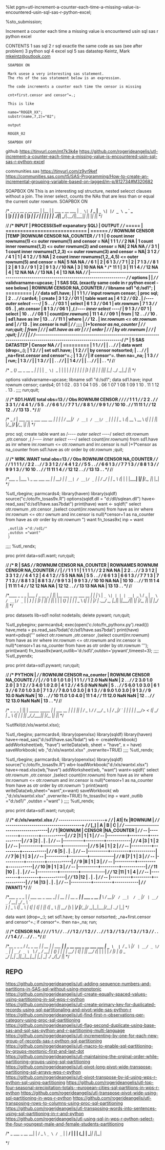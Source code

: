 %let pgm=utl-increment-a-counter-each-time-a-missing-value-is-encountered-usin-sql-sas-r-python-excel;

%sto_submission;

Increment a counter each time a missing value is encountered usin sql sas r python excel

CONTENTS
   1 sas sql
   2 r sql      exactle the same code as sas (see after problem)
   3 python sql
   4 excel sql
   5 sas datastep
     Keintz, Mark
     mkeintz@outlook.com

     SOAPBOX ON

     Mark usese a very interesting sas statement.
     The rhs of the sas statement below is an expression.

     The code increments a counter each time the censor is missing

     cnt+first.censor and censor^=.;

     This is like

     name="ROGER_XX";
     substr(name,7,2)="02";

     output

     ROGER_02

     SOAPBOX OFF

github
https://tinyurl.com/mt7k3k4e
https://github.com/rogerjdeangelis/utl-increment-a-counter-each-time-a-missing-value-is-encountered-usin-sql-sas-r-python-excel

communities.sas
https://tinyurl.com/z9yr9kef
https://communities.sas.com/t5/SAS-Programming/How-to-create-an-incremental-grouping-variable-based-on-lagged/m-p/812734#M320682

SOAPBOX ON
   This is an interesting sql structure, nested selecct clauses without a join.
   The inner select, counts the NAs that are less than or equal the current outer rownum.
SOAPBOX ON

/*               _     _
 _ __  _ __ ___ | |__ | | ___ _ __ ___
| `_ \| `__/ _ \| `_ \| |/ _ \ `_ ` _ \
| |_) | | | (_) | |_) | |  __/ | | | | |
| .__/|_|  \___/|_.__/|_|\___|_| |_| |_|
|_|
*/

/**************************************************************************************************************************/
/*       INPUT            |                       PROCESS(Self expanatory SQL)                 |    OUTPUT                */
/*       =====            |                       ============================                 |    ======                */
/* ROWNUM  CENSOR         |TEMP                                                                |ROWNUM CENSOR NA_COUNTER  */
/*     1     1            | 0  count inner rownums(1)        <= outer rownum(1) and censor = NA|    1    1          1     */
/*     2    NA            | 1  count inner rownums(1,2)      <= outer rownum(2) and censor = NA|    2   NA         NA     */
/*     3     1            | 1  count inner rownums(1,2,3)    <= outer rownum(3) and censor = NA|    3    1          2     */
/*     4     1            | 1                                                                  |    4    1          2     */
/*     5    NA            | 2  count inner rownums(1,2,,4,5) <= outer rownum(5) and censor = NA|    5   NA         NA     */
/*     6     1            | 2                                                                  |    6    1          3     */
/*     7     1            | 2                                                                  |    7    1          3     */
/*     8     1            | 2                                                                  |    8    1          3     */
/*     9     1            | 2                                                                  |    9    1          3     */
/*    10    NA            | 3                                                                  |   10   NA         NA     *
/*    11     1            | 3                                                                  |   11    1          4     */
/*    12    NA            | 4                                                                  |   12   NA         NA     */
/*    13    NA            | 4                                                                  |   13   NA         NA     */
/*                        |---------------------------------------------------------------------------------------------- */
/* options                |                                                                    |                          */
/* validvarname=upcase;   |  1 SAS SQL  (exactly same code in r python excel - see below)      | ROWNUM CENSOR NA_COUNTER */
/* libname sd1 "d:/sd1";  |  =========                                                         |                          */
/* data sd1.have;         |                                                                    |    1      1        1     */
/*  input rownum censor;  |  proc sql;                                                         |    2      .        .     */
/* cards4;                |   create                                                           |    3      1        2     */
/* 01 1                   |       table want as                                                |    4      1        2     */
/* 02 .                   |   /*---- outer select ----*/                                       |    5      .        .     */
/* 03 1                   |   select                                                           |    6      1        3     */
/* 04 1                   |      otr.rownum                                                    |    7      1        3     */
/* 05 .                   |     ,otr.censor                                                    |    8      1        3     */
/* 06 1                   |     ,( /*---- inner select ----*/                                  |    9      1        3     */
/* 07 1                   |        select                                                      |   10      .        .     */
/* 08 1                   |           count(inr.rownum)                                        |   11      1        4     */
/* 09 1                   |        from                                                        |   12      .        .     */
/* 10 .                   |          sd1.have as inr                                           |   13      .        .     */
/* 11 1                   |        where                                                       |                          */
/* 12 .                   |          inr.rownum <= otr.rownum and                              |                          */
/* 13 .                   |          inr.censor is null                                        |                          */
/* ;;;;                   |      )+1*censor as na_counter                                      |                          */
/* run;quit;              |   from                                                             |                          */
/*                        |       sd1.have as otr                                              |                          */
/*                        |   order                                                            |                          */
/*                        |       by otr.rownum                                                |                          */
/*                        |  ;quit;                                                            |                          */
/*                        |                                                                    |                          */
/*------------------------------------------------------------------------------------------------------------------------*/
/*                        |   5 SAS DATASTEP                                                   |     Censor    NA         */
/*                        |   =========                                                        |        1       1         */
/*                        |                                                                    |        .       .         */
/*                        |   data want (drop=_:);                                             |        1       2         */
/*                        |     set sd1.have;                                                  |        1       2         */
/*                        |     by censor notsorted;                                           |        .       .         */
/*                        |     _na+first.censor and censor^=.;                                |        1       3         */
/*                        |     if censor^=. then na=_na;                                      |        1       3         */
/*                        |   run;                                                             |        1       3         */
/*                        |                                                                    |        1       3         */
/*                        |                                                                    |        .       .         */
/*                        |                                                                    |        1       4         */
/*                        |                                                                    |        .       .         */
/*                        |                                                                    |        .       .         */
/**************************************************************************************************************************/

/*                   _
(_)_ __  _ __  _   _| |_
| | `_ \| `_ \| | | | __|
| | | | | |_) | |_| | |_
|_|_| |_| .__/ \__,_|\__|
        |_|
*/

options
validvarname=upcase;
libname sd1 "d:/sd1";
data sd1.have;
 input rownum censor;
cards4;
01 1
02 .
03 1
04 1
05 .
06 1
07 1
08 1
09 1
10 .
11 1
12 .
13 .
;;;;
run;quit;

/**************************************************************************************************************************/
/* SD1.HAVE total obs=13                                                                                                  */
/* Obs    ROWNUM    CENSOR                                                                                                */
/*                                                                                                                        */
/*   1       1         1                                                                                                  */
/*   2       2         .                                                                                                  */
/*   3       3         1                                                                                                  */
/*   4       4         1                                                                                                  */
/*   5       5         .                                                                                                  */
/*   6       6         1                                                                                                  */
/*   7       7         1                                                                                                  */
/*   8       8         1                                                                                                  */
/*   9       9         1                                                                                                  */
/*  10      10         .                                                                                                  */
/*  11      11         1                                                                                                  */
/*  12      12         .                                                                                                  */
/*  13      13         .                                                                                                  */
/**************************************************************************************************************************/

/*                             _
/ |  ___  __ _ ___   ___  __ _| |
| | / __|/ _` / __| / __|/ _` | |
| | \__ \ (_| \__ \ \__ \ (_| | |
|_| |___/\__,_|___/ |___/\__, |_|
                            |_|
*/

proc sql;
 create
     table want as
 /*---- outer select ----*/
 select
    otr.rownum
   ,otr.censor
   ,( /*---- inner select ----*/
      select
         count(inr.rownum)
      from
        sd1.have as inr
      where
        inr.rownum <= otr.rownum and
        inr.censor is null
    )+1*censor as na_counter
 from
     sd1.have as otr
 order
     by otr.rownum
;quit;

/**************************************************************************************************************************/
/* WRK.WANT total obs=13                                                                                                  */
/* Obs    ROWNUM    CENSOR    NA_COUNTER                                                                                  */
/*                                                                                                                        */
/*   1       1         1           1                                                                                      */
/*   2       2         .           .                                                                                      */
/*   3       3         1           2                                                                                      */
/*   4       4         1           2                                                                                      */
/*   5       5         .           .                                                                                      */
/*   6       6         1           3                                                                                      */
/*   7       7         1           3                                                                                      */
/*   8       8         1           3                                                                                      */
/*   9       9         1           3                                                                                      */
/*  10      10         .           .                                                                                      */
/*  11      11         1           4                                                                                      */
/*  12      12         .           .                                                                                      */
/*  13      13         .           .                                                                                      */
/**************************************************************************************************************************/

/*___                     _
|___ \   _ __   ___  __ _| |
  __) | | `__| / __|/ _` | |
 / __/  | |    \__ \ (_| | |
|_____| |_|    |___/\__, |_|
                       |_|
*/

%utl_rbeginx;
parmcards4;
library(haven)
library(sqldf)
source("c:/oto/fn_tosas9x.R")
options(sqldf.dll = "d:/dll/sqlean.dll")
have<-read_sas("d:/sd1/have.sas7bdat")
print(have)
want <- sqldf("
  select
     otr.rownum
    ,otr.censor
    ,(select count(inr.rownum)
  from
     have as inr
  where
     inr.rownum <= otr.r ownum and
     inr.censor is null)*censor+1 as na_counter
  from
      have as otr
  order
      by otr.rownum
")
want
fn_tosas9x(
      inp    = want

     ,outlib ="d:/sd1/"
     ,outdsn ="want"
     )
;;;;
%utl_rendx;

proc print data=sd1.want;
run;quit;

/**************************************************************************************************************************/
/* R                            | SAS                                                                                     */
/*    ROWNUM CENSOR NA_COUNTER  | ROWNAMES    ROWNUM    CENSOR    NA_COUNTER                                              */
/*                              |                                                                                         */
/* 1       1      1          1  |     1          1         1           1                                                  */
/* 2       2     NA         NA  |     2          2         .           .                                                  */
/* 3       3      1          2  |     3          3         1           2                                                  */
/* 4       4      1          2  |     4          4         1           2                                                  */
/* 5       5     NA         NA  |     5          5         .           .                                                  */
/* 6       6      1          3  |     6          6         1           3                                                  */
/* 7       7      1          3  |     7          7         1           3                                                  */
/* 8       8      1          3  |     8          8         1           3                                                  */
/* 9       9      1          3  |     9          9         1           3                                                  */
/* 10     10     NA         NA  |    10         10         .           .                                                  */
/* 11     11      1          4  |    11         11         1           4                                                  */
/* 12     12     NA         NA  |    12         12         .           .                                                  */
/* 13     13     NA         NA  |    13         13         .           .                                                  */
/**************************************************************************************************************************/

/*____               _   _                             _
|___ /   _ __  _   _| |_| |__   ___  _ __    ___  __ _| |
  |_ \  | `_ \| | | | __| `_ \ / _ \| `_ \  / __|/ _` | |
 ___) | | |_) | |_| | |_| | | | (_) | | | | \__ \ (_| | |
|____/  | .__/ \__, |\__|_| |_|\___/|_| |_| |___/\__, |_|
        |_|    |___/                                |_|
*/

proc datasets lib=sd1 nolist nodetails;
 delete pywant;
run;quit;

%utl_pybeginx;
parmcards4;
exec(open('c:/oto/fn_pythonx.py').read())
have,meta = ps.read_sas7bdat('d:/sd1/have.sas7bdat')
print(have)
want=pdsql('''
  select
     otr.rownum
    ,otr.censor
    ,(select count(inr.rownum)
  from
     have as inr
  where
     inr.rownum <= otr.rownum and
     inr.censor is null)*censor+1 as na_counter
  from
      have as otr
  order
      by otr.rownum
   ''');
print(want)
fn_tosas9x(want,outlib='d:/sd1/',outdsn='pywant',timeest=3);
;;;;
%utl_pyendx;

proc print data=sd1.pywant;
run;quit;

/**************************************************************************************************************************/
/* PYTHON                          |                                                                                      */
/*     ROWNUM  CENSOR  na_counter  |  ROWNUM    CENSOR    NA_COUNTE                                                       */
/*                                 |                                                                                      */
/* 0      1.0     1.0         1.0  |     1         1           1                                                          */
/* 1      2.0     NaN         NaN  |     2         .           .                                                          */
/* 2      3.0     1.0         2.0  |     3         1           2                                                          */
/* 3      4.0     1.0         2.0  |     4         1           2                                                          */
/* 4      5.0     NaN         NaN  |     5         .           .                                                          */
/* 5      6.0     1.0         3.0  |     6         1           3                                                          */
/* 6      7.0     1.0         3.0  |     7         1           3                                                          */
/* 7      8.0     1.0         3.0  |     8         1           3                                                          */
/* 8      9.0     1.0         3.0  |     9         1           3                                                          */
/* 9     10.0     NaN         NaN  |    10         .           .                                                          */
/* 10    11.0     1.0         4.0  |    11         1           4                                                          */
/* 11    12.0     NaN         NaN  |    12         .           .                                                          */
/* 12    13.0     NaN         NaN  |    13         .           .                                                          */
/**************************************************************************************************************************/

/*  _                       _             _
| || |     _____  _____ ___| |  ___  __ _| |
| || |_   / _ \ \/ / __/ _ \ | / __|/ _` | |
|__   _| |  __/>  < (_|  __/ | \__ \ (_| | |
   |_|    \___/_/\_\___\___|_| |___/\__, |_|
                                       |_|
*/

%utlfkil(d:/xls/wantxl.xlsx);

%utl_rbeginx;
parmcards4;
library(openxlsx)
library(sqldf)
library(haven)
have<-read_sas("d:/sd1/have.sas7bdat")
wb <- createWorkbook()
addWorksheet(wb, "have")
writeData(wb, sheet = "have", x = have)
saveWorkbook(
    wb
   ,"d:/xls/wantxl.xlsx"
   ,overwrite=TRUE)
;;;;
%utl_rendx;

%utl_rbeginx;
parmcards4;
library(openxlsx)
library(sqldf)
source("c:/oto/fn_tosas9x.R")
 wb<-loadWorkbook("d:/xls/wantxl.xlsx")
 have<-read.xlsx(wb,"have")
 addWorksheet(wb, "want")
 want<-sqldf('
  select
     otr.rownum
    ,otr.censor
    ,(select count(inr.rownum)
  from
     have as inr
  where
     inr.rownum <= otr.rownum and
     inr.censor is null)*censor+1 as na_counter
  from
      have as otr
  order
      by otr.rownum
')
 print(want)
 writeData(wb,sheet="want",x=want)
 saveWorkbook(
     wb
    ,"d:/xls/wantxl.xlsx"
    ,overwrite=TRUE)
fn_tosas9x(
      inp    = want
     ,outlib ="d:/sd1/"
     ,outdsn ="want"
     )
;;;;
%utl_rendx;

proc print data=sd1.want;
run;quit;

/**************************************************************************************************************************/
/* d:/xls/wantxl.xlsx                                                                                                     */
/* -----------------------+                                                                                               */
/* | A1| fx    |ROWNUM    |                                                                                               */
/* --------------------------------------+                                                                                */
/* [_] |    A     |    B    |    C       |                                                                                */
/* --------------------------------------|                                                                                */
/*  1  |ROWNUM    | CENSOR  |NA_COUNTER  |                                                                                */
/*  -- |----------+---------+------------|                                                                                */
/*  2  |1         | 1       | 1          |                                                                                */
/*  -- |----------+---------+------------|                                                                                */
/*  3  |2         | .       | .          |                                                                                */
/*  -- |----------+---------+------------|                                                                                */
/*  4  |3         | 1       | 2          |                                                                                */
/*  -- |----------+---------+------------|                                                                                */
/*  5  |4         | 1       | 2          |                                                                                */
/*  -- |----------+---------+------------|                                                                                */
/*  6  |5         | .       | .          |                                                                                */
/*  -- |----------+---------+------------|                                                                                */
/*  7  |6         | 1       | 3          |                                                                                */
/*  -- |----------+---------+------------|                                                                                */
/*  8  |7         | 1       | 3          |                                                                                */
/*  -- |----------+---------+------------|                                                                                */
/*  9  |8         | 1       | 3          |                                                                                */
/*  -- |----------+---------+------------|                                                                                */
/* 10  |9         | 1       | 3          |                                                                                */
/*  -- |----------+---------+------------|                                                                                */
/* 11  |10        | .       | .          |                                                                                */
/*  -- |----------+---------+------------|                                                                                */
/* 12  |11        | 1       | 4          |                                                                                */
/*  -- |----------+---------+------------|                                                                                */
/* 13  |12        | .       | .          |                                                                                */
/*  -- |----------+---------+------------|                                                                                */
/* 14  |13        | .       | .          |                                                                                */
/*  -- |----------+---------+------------|                                                                                */
/* [WANT]                                                                                                                 */
/**************************************************************************************************************************/

/*___                        _       _            _
| ___|   ___  __ _ ___    __| | __ _| |_ __ _ ___| |_ ___ _ __
|___ \  / __|/ _` / __|  / _` |/ _` | __/ _` / __| __/ _ \ `_ \
 ___) | \__ \ (_| \__ \ | (_| | (_| | || (_| \__ \ ||  __/ |_) |
|____/  |___/\__,_|___/  \__,_|\__,_|\__\__,_|___/\__\___| .__/
                                                         |_|
*/

data want (drop=_:);
  set sd1.have;
  by censor notsorted;
  _na+first.censor and censor^=.;
  if censor^=. then na=_na;
run;

/**************************************************************************************************************************/
/*   CENSOR    NA                                                                                                         */
/*                                                                                                                        */
/*      1       1                                                                                                         */
/*      .       .                                                                                                         */
/*      1       2                                                                                                         */
/*      1       2                                                                                                         */
/*      .       .                                                                                                         */
/*      1       3                                                                                                         */
/*      1       3                                                                                                         */
/*      1       3                                                                                                         */
/*      1       3                                                                                                         */
/*      .       .                                                                                                         */
/*      1       4                                                                                                         */
/*      .       .                                                                                                         */
/*      .       .                                                                                                         */
/**************************************************************************************************************************/

/*__              _       _           _
 / /_    _ __ ___| | __ _| |_ ___  __| |  _ __ ___ _ __   ___  ___
| `_ \  | `__/ _ \ |/ _` | __/ _ \/ _` | | `__/ _ \ `_ \ / _ \/ __|
| (_) | | | |  __/ | (_| | ||  __/ (_| | | | |  __/ |_) | (_) \__ \
 \___/  |_|  \___|_|\__,_|\__\___|\__,_| |_|  \___| .__/ \___/|___/
                                                  |_|
*/

REPO
-------------------------------------------------------------------------------------------------------------------------------------------
https://github.com/rogerjdeangelis/utl-adding-sequence-numbers-and-partitions-in-SAS-sql-without-using-monotonic
https://github.com/rogerjdeangelis/utl-create-equally-spaced-values-using-partitioning-in-sql-wps-r-python
https://github.com/rogerjdeangelis/utl-create-primary-key-for-duplicated-records-using-sql-partitionaling-and-pivot-wide-sas-python-r
https://github.com/rogerjdeangelis/utl-find-first-n-observations-per-category-using-proc-sql-partitioning
https://github.com/rogerjdeangelis/utl-flag-second-duplicate-using-base-sas-and-sql-sas-python-and-r-partitioning-multi-language
https://github.com/rogerjdeangelis/utl-incrementing-by-one-for-each-new-group-of-records-sas-r-python-sql-partitioning
https://github.com/rogerjdeangelis/utl-macro-to-enable-sql-partitioning-by-groups-montonic-first-and-last-dot
https://github.com/rogerjdeangelis/utl-maintaining-the-orginal-order-while-partitioning-groups-using-sql-partitioning
https://github.com/rogerjdeangelis/utl-pivot-long-pivot-wide-transpose-partitioning-sql-arrays-wps-r-python
https://github.com/rogerjdeangelis/utl-pivot-transpose-by-id-using-wps-r-python-sql-using-partitioning
https://github.com/rogerjdeangelis/utl-top-four-seasonal-precipitation-totals--european-cities-sql-partitions-in-wps-r-python
https://github.com/rogerjdeangelis/utl-transpose-pivot-wide-using-sql-partitioning-in-wps-r-python
https://github.com/rogerjdeangelis/utl-transposing-rows-to-columns-using-proc-sql-partitioning
https://github.com/rogerjdeangelis/utl-transposing-words-into-sentences-using-sql-partitioning-in-r-and-python
https://github.com/rogerjdeangelis/utl-using-sql-in-wps-r-python-select-the-four-youngest-male-and-female-students-partitioning


/*              _
  ___ _ __   __| |
 / _ \ `_ \ / _` |
|  __/ | | | (_| |
 \___|_| |_|\__,_|

*/

